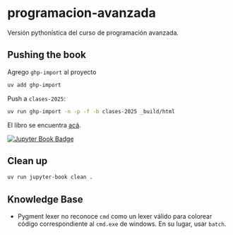 # programacion-avanzada
Versión pythonística del curso de programación avanzada.


## Pushing the book

Agrego `ghp-import` al proyecto
```bash
uv add ghp-import
```

Push a `clases-2025`:
```bash
uv run ghp-import -n -p -f -b clases-2025 _build/html
````

El libro se encuentra [acá]().


[![Jupyter Book Badge](https://jupyterbook.org/badge.svg)](https://flavio.colavecchia.net/programacion-avanzada-clases/intro.html)

## Clean up

```bash
uv run jupyter-book clean .
```

## Knowledge Base

- Pygment lexer no reconoce `cmd` como un lexer válido para colorear código correspondiente
  al `cmd.exe` de windows. En su lugar, usar `batch`.
  